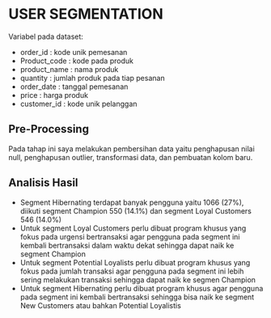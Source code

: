 # USER SEGMENTATION

Variabel pada dataset:
- order_id : kode unik pemesanan
- Product_code : kode pada produk
- product_name : nama produk
- quantity : jumlah produk pada tiap pesanan
- order_date : tanggal pemesanan
- price : harga produk
- customer_id : kode unik pelanggan

## Pre-Processing
Pada tahap ini saya melakukan pembersihan data yaitu penghapusan nilai null, penghapusan outlier, transformasi data, dan pembuatan kolom baru.

## Analisis Hasil
- Segment Hibernating terdapat banyak pengguna yaitu 1066 (27%), diikuti segment Champion 550 (14.1%) dan segment Loyal Customers 546 (14.0%)
- Untuk segment Loyal Customers perlu dibuat program khusus yang fokus pada urgensi bertransaksi agar pengguna pada segment ini kembali bertransaksi dalam waktu dekat sehingga dapat naik ke segment Champion
- Untuk segment Potential Loyalists perlu dibuat program khusus yang fokus pada jumlah transaksi agar pengguna pada segment ini lebih sering melakukan transaksi sehingga dapat naik ke segmen Champion
- Untuk segment Hibernating perlu dibuat program khusus agar pengguna pada segment ini kembali bertransaksi sehingga bisa naik ke segment New Customers atau bahkan Potential Loyalistis
